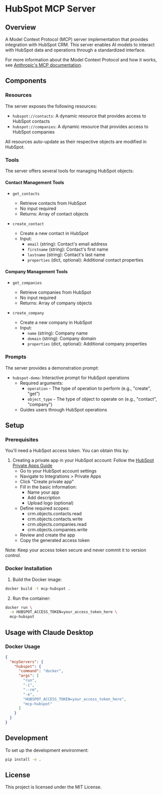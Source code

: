 # HubSpot MCP Server

## Overview

A Model Context Protocol (MCP) server implementation that provides integration with HubSpot CRM. This server enables AI models to interact with HubSpot data and operations through a standardized interface.

For more information about the Model Context Protocol and how it works, see [Anthropic's MCP documentation](https://www.anthropic.com/news/model-context-protocol).

## Components

### Resources

The server exposes the following resources:

* `hubspot://contacts`: A dynamic resource that provides access to HubSpot contacts
* `hubspot://companies`: A dynamic resource that provides access to HubSpot companies

All resources auto-update as their respective objects are modified in HubSpot.

### Tools

The server offers several tools for managing HubSpot objects:

#### Contact Management Tools
* `get_contacts`
  * Retrieve contacts from HubSpot
  * No input required
  * Returns: Array of contact objects

* `create_contact`
  * Create a new contact in HubSpot
  * Input:
    * `email` (string): Contact's email address
    * `firstname` (string): Contact's first name
    * `lastname` (string): Contact's last name
    * `properties` (dict, optional): Additional contact properties

#### Company Management Tools
* `get_companies`
  * Retrieve companies from HubSpot
  * No input required
  * Returns: Array of company objects

* `create_company`
  * Create a new company in HubSpot
  * Input:
    * `name` (string): Company name
    * `domain` (string): Company domain
    * `properties` (dict, optional): Additional company properties

### Prompts

The server provides a demonstration prompt:

* `hubspot-demo`: Interactive prompt for HubSpot operations
  * Required arguments:
    * `operation` - The type of operation to perform (e.g., "create", "get")
    * `object_type` - The type of object to operate on (e.g., "contact", "company")
  * Guides users through HubSpot operations

## Setup

### Prerequisites

You'll need a HubSpot access token. You can obtain this by:
1. Creating a private app in your HubSpot account:
   Follow the [HubSpot Private Apps Guide](https://developers.hubspot.com/docs/guides/apps/private-apps/overview)
   - Go to your HubSpot account settings
   - Navigate to Integrations > Private Apps
   - Click "Create private app"
   - Fill in the basic information:
     - Name your app
     - Add description
     - Upload logo (optional)
   - Define required scopes:
     - crm.objects.contacts.read
     - crm.objects.contacts.write
     - crm.objects.companies.read
     - crm.objects.companies.write
   - Review and create the app
   - Copy the generated access token

Note: Keep your access token secure and never commit it to version control.

### Docker Installation

1. Build the Docker image:
```bash
docker build -t mcp-hubspot .
```

2. Run the container:
```bash
docker run \
  -e HUBSPOT_ACCESS_TOKEN=your_access_token_here \
  mcp-hubspot
```

## Usage with Claude Desktop

### Docker Usage
```json
{
  "mcpServers": {
    "hubspot": {
      "command": "docker",
      "args": [
        "run",
        "-i",
        "--rm",
        "-e",
        "HUBSPOT_ACCESS_TOKEN=your_access_token_here",
        "mcp-hubspot"
      ]
    }
  }
}
```

## Development

To set up the development environment:

```bash
pip install -e .
```

## License

This project is licensed under the MIT License. 